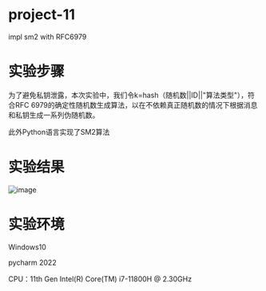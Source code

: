# project-11
impl sm2 with RFC6979
# 实验步骤
为了避免私钥泄露，本次实验中，我们令k=hash（随机数||ID||"算法类型"），符合RFC 6979的确定性随机数生成算法，以在不依赖真正随机数的情况下根据消息和私钥生成一系列伪随机数。

此外Python语言实现了SM2算法
# 实验结果
![image](https://github.com/jlwdfq/project-11/assets/129512207/95a93fd5-a0b5-4531-8e72-f5063886732b)

# 实验环境
Windows10 

pycharm 2022

CPU：11th Gen Intel(R) Core(TM) i7-11800H @ 2.30GHz
